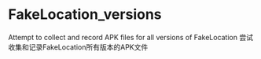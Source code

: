# FakeLocation_versions
Attempt to collect and record APK files for all versions of FakeLocation
尝试收集和记录FakeLocation所有版本的APK文件
